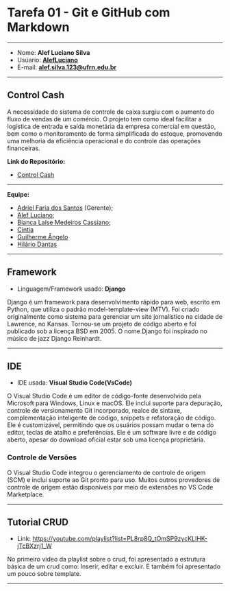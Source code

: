# Tarefa 01 - Git e GitHub com Markdown
* * *
* Nome: **Alef Luciano Silva**
* Usúario: **[AlefLuciano](https://github.com/AlefLuciano)**
* E-mail: **<alef.silva.123@ufrn.edu.br>**
* * * 
## Control Cash 

A necessidade do sistema de controle de caixa surgiu com o aumento do fluxo de vendas de um comércio. O projeto tem como ideal facilitar a logística de entrada e saída monetária da empresa comercial em questão, bem como o monitoramento de forma simplificada do estoque, promovendo uma melhoria da eficiência operacional e do controle das operações financeiras.

**Link do Repositório:** 

* [Control Cash](https://github.com/Control-Cash/controlcash)

* * * 

**Equipe:**

* [Adriel Faria dos Santos](https://github.com/br-adriel) (Gerente);
* [Alef Luciano](https://github.com/AlefLuciano); 
* [Bianca Laíse Medeiros Cassiano](https://github.com/biancamdros);
* [Cintia](https://github.com/cintiacq)
* [Guilherme Ângelo](https://github.com/GuilhermeAngelo)
* [Hilário Dantas](https://github.com/hilariodantas)

* * * 
## Framework

* Linguagem/Framework usado: **Django**

Django é um framework para desenvolvimento rápido para web, escrito em Python, que utiliza o padrão model-template-view (MTV). Foi criado originalmente como sistema para gerenciar um site jornalístico na cidade de Lawrence, no Kansas. Tornou-se um projeto de código aberto e foi publicado sob a licença BSD em 2005. O nome Django foi inspirado no músico de jazz Django Reinhardt.

* * *

## IDE

* IDE usada: **Visual Studio Code(VsCode)**

O Visual Studio Code é um editor de código-fonte desenvolvido pela Microsoft para Windows, Linux e macOS. Ele inclui suporte para depuração, controle de versionamento Git incorporado, realce de sintaxe, complementação inteligente de código, snippets e refatoração de código. Ele é customizável, permitindo que os usuários possam mudar o tema do editor, teclas de atalho e preferências. Ele é um software livre e de código aberto, apesar do download oficial estar sob uma licença proprietária.

### Controle de Versões

O Visual Studio Code integrou o gerenciamento de controle de origem (SCM) e inclui suporte ao Git pronto para uso. Muitos outros provedores de controle de origem estão disponíveis por meio de extensões no VS Code Marketplace.

* * *

## Tutorial CRUD

* Link: https://youtube.com/playlist?list=PL8rp8Q_tOmSP9zycKLIHK-jTcBXzrj1_W

No primeiro video da playlist sobre o crud, foi apresentado a estrutura básica de um crud como:
Inserir, editar e excluir. E também foi apresentado um pouco sobre template.

* * *

